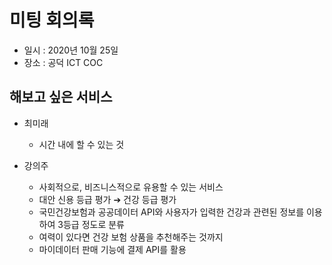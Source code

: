 # 미팅 회의록

* 일시 : 2020년 10월 25일
* 장소 : 공덕 ICT COC

## 해보고 싶은 서비스

* 최미래
  * 시간 내에 할 수 있는 것
  
* 강의주
  * 사회적으로, 비즈니스적으로 유용할 수 있는 서비스
  * 대안 신용 등급 평가 ➔ 건강 등급 평가
  * 국민건강보험과 공공데이터 API와 사용자가 입력한 건강과 관련된 정보를 이용하여 3등급 정도로 분류
  * 여력이 있다면 건강 보험 상품을 추천해주는 것까지
  * 마이데이터 판매 기능에 결제 API를 활용
  
